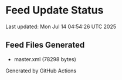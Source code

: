 # Feed Update Status
Last updated: Mon Jul 14 04:54:26 UTC 2025

## Feed Files Generated
- master.xml (78298 bytes)

Generated by GitHub Actions
